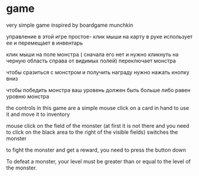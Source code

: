 # game
very simple game inspired by boardgame munchkin

управление в этой игре простое- клик мыши на карту в руке использует ее и перемещает в инвентарь

клик мыши на поле монстра ( сначала его нет и нужно кликнуть на черную область справа от видимых полей) переключает монстра

чтобы сразиться с монстром и получить награду нужно нажать кнопку вниз

чтобы победить монстра ваш уровень должен быть больше либо равен уровню монстра



the controls in this game are a simple mouse click on a card in hand to use it and move it to inventory

mouse click on the field of the monster (at first it is not there and you need to click on the black area to the right of the visible fields) switches the monster

to fight the monster and get a reward, you need to press the button down

To defeat a monster, your level must be greater than or equal to the level of the monster.
